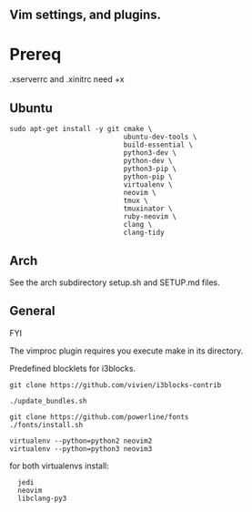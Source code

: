 Vim settings, and plugins.
----

# Prereq

.xserverrc and .xinitrc need +x

##  Ubuntu
  ```
  sudo apt-get install -y git cmake \
                              ubuntu-dev-tools \
                              build-essential \
                              python3-dev \
                              python-dev \
                              python3-pip \
                              python-pip \
                              virtualenv \
                              neovim \
                              tmux \
                              tmuxinator \
                              ruby-neovim \
                              clang \
                              clang-tidy
  ```

## Arch
  See the arch subdirectory setup.sh and SETUP.md files.


## General

  FYI

  The vimproc plugin requires you execute make in its directory.

  Predefined blocklets for i3blocks.
  ```
  git clone https://github.com/vivien/i3blocks-contrib
  ```

  ```
  ./update_bundles.sh

  git clone https://github.com/powerline/fonts
  ./fonts/install.sh

  virtualenv --python=python2 neovim2
  virtualenv --python=python3 neovim3
  ````
  for both virtualenvs install:
  ```
    jedi
    neovim
    libclang-py3
 ```


